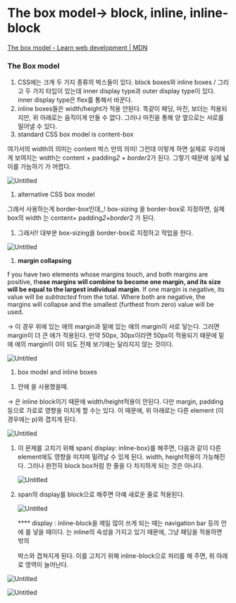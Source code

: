 # The box model→ block, inline, inline-block

[The box model - Learn web development | MDN](https://developer.mozilla.org/en-US/docs/Learn/CSS/Building_blocks/The_box_model#borders)

### The Box model

1. CSS에는 크게 두 가지 종류의 박스들이 있다. block boxes와 inline boxes / 그리고 두 가지 타입이 있는데 inner display type과 outer display type이 있다. inner display type은 flex를 통해서 바꾼다.
2. inline boxes들은 width/height가 적용 안된다. 똑같이 패딩, 마진, 보더는 적용되지만, 위 아래로는 움직이게 만들 수 없다. 그러나 마진을 통해 양 옆으로는 서로를 밀어낼 수 있다. 
3. standard CSS box model is content-box

여기서의 width의 의미는 content 박스 만의 의미! 그런데 이렇게 하면 실제로 우리에게 보여지는 width는 content + padding*2 + border*2가 된다. 그렇기 때문에 실제 넓이를 가늠하기 가 어렵다.

![Untitled](The%20box%20model%E2%86%92%20block,%20inline,%20inline-block%20a91d27d9b9794cbcb190cc18cae34187/Untitled.png)

1. alternative CSS box model

그래서 사용하는게 border-box인데,,! box-sizing 을 border-box로 지정하면, 실제 box의 width 는 content+ padding*2+border*2 가 된다. 

1. 그래서!! 대부분 box-sizing을 border-box로 지정하고 작업을 한다.

![Untitled](The%20box%20model%E2%86%92%20block,%20inline,%20inline-block%20a91d27d9b9794cbcb190cc18cae34187/Untitled%201.png)

1. **margin collapsing**

f you have two elements whose margins touch, and both margins are positive, th**ose margins will combine to become one margin, and its size will be equal to the largest individual margin**. If one margin is negative, its value will be *subtracted* from the total. Where both are negative, the margins will collapse and the smallest (furthest from zero) value will be used.

→ 이 경우 위에 있는 애의 margin과 밑에 있는 애의 margin이 서로 닿는다. 그러면 margin이 더 큰 애가 적용된다. 만약 50px, 30px이라면 50px이 적용되기 때문에 밑에 애의 margin이 0이 되도 전체 보기에는 달라지지 않는 것이다.

![Untitled](The%20box%20model%E2%86%92%20block,%20inline,%20inline-block%20a91d27d9b9794cbcb190cc18cae34187/Untitled%202.png)

1. box model and inline boxes

1) <p>안에 <span>을 사용했을때. 

→ <span>은 inline block이기 때문에 width/height적용이 안된다. 다만 margin, padding 등으로 가로로 영향을 미치게 할 수는 있다. 이 때문에, 위 아래로는 다른 element (이 경우에는 p)와 겹치게 된다.

![Untitled](The%20box%20model%E2%86%92%20block,%20inline,%20inline-block%20a91d27d9b9794cbcb190cc18cae34187/Untitled%203.png)

1. 이 문제를 고치기 위해 span{ display: inline-box}를 해주면, 다음과 같이 다른 element에도 영향을 미치며 밀려날 수 있게 된다. width, height적용이 가능해진다. 그러나 완전히 block box처럼 한 줄을 다 차지하게 되는 것은 아니다. 
    
    ![Untitled](The%20box%20model%E2%86%92%20block,%20inline,%20inline-block%20a91d27d9b9794cbcb190cc18cae34187/Untitled%204.png)
    
2. span의 display를 block으로 해주면 아예 새로운 줄로 적용된다. 
    
    ![Untitled](The%20box%20model%E2%86%92%20block,%20inline,%20inline-block%20a91d27d9b9794cbcb190cc18cae34187/Untitled%205.png)
    
    **** display : inline-block을 제일 많이 쓰게 되는 때는 navigation bar 등의 안에 <a>를 넣을 때이다. <a>는 inline의 속성을 가지고 있기 때문에, 그냥 패딩을 적용하면 밖의 <div>박스와 겹쳐지게 된다. 이를 고치기 위해 inline-block으로 처리를 해 주면, 위 아래로 영역이 늘어난다. 
    

<before>

![Untitled](The%20box%20model%E2%86%92%20block,%20inline,%20inline-block%20a91d27d9b9794cbcb190cc18cae34187/Untitled%206.png)

<after inline-block>

![Untitled](The%20box%20model%E2%86%92%20block,%20inline,%20inline-block%20a91d27d9b9794cbcb190cc18cae34187/Untitled%207.png)